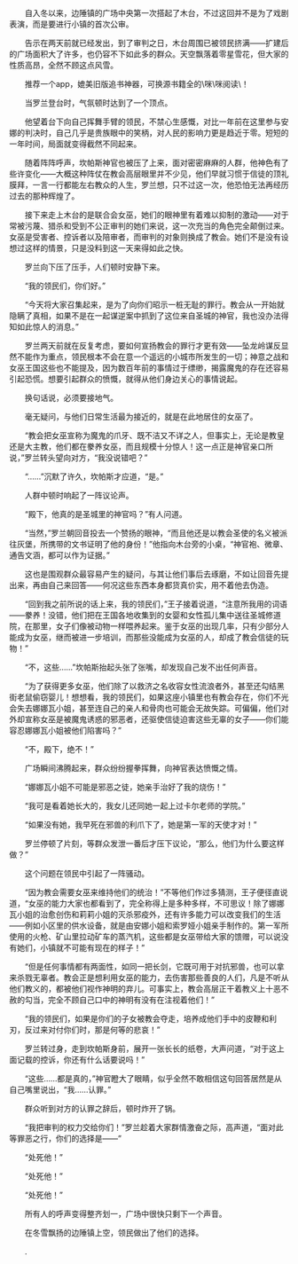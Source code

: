 　　自入冬以来，边陲镇的广场中央第一次搭起了木台，不过这回并不是为了戏剧表演，而是要进行小镇的首次公审。

　　告示在两天前就已经发出，到了审判之日，木台周围已被领民挤满——扩建后的广场面积大了许多，也仍容不下如此多的群众。天空飘落着零星雪花，但大家的性质高昂，全然不顾这点风雪。

　　推荐一个app，媲美旧版追书神器，可换源书籍全的\咪\咪阅读\\！

　　当罗兰登台时，气氛顿时达到了一个顶点。

　　他望着台下向自己挥舞手臂的领民，不禁心生感慨，对比一年前在这里参与安娜的判决时，自己几乎是贵族眼中的笑柄，对人民的影响力更是趋近于零。短短的一年时间，局面就变得截然不同起来。

　　随着阵阵呼声，坎帕斯神官也被压了上来，面对密密麻麻的人群，他神色有了些许变化——大概这种阵仗在教会高层眼里并不少见，他们早就习惯于信徒的顶礼膜拜，一言一行都能左右教众的人生，罗兰想，只不过这一次，他恐怕无法再经历过去的那种辉煌了。

　　接下来走上木台的是联合会女巫，她们的眼神里有着难以抑制的激动——对于常被污蔑、猎杀和受到不公正审判的她们来说，这一次充当的角色完全颠倒过来。女巫是受害者、控诉者以及陪审者，而审判的对象则换成了教会。她们不是没有设想过这样的情景，只是没料到这一天来得如此之快。

　　罗兰向下压了压手，人们顿时安静下来。

　　“我的领民们，你们好。”

　　“今天将大家召集起来，是为了向你们昭示一桩无耻的罪行。教会从一开始就隐瞒了真相，如果不是在一起谋逆案中抓到了这位来自圣城的神官，我也没办法得知如此惊人的消息。”

　　罗兰两天前就在反复考虑，要如何宣扬教会的罪行才更有效——坠龙岭谋反显然不能作为重点，领民根本不会在意一个遥远的小城市所发生的一切；神意之战和女巫王国这些也不能提及，因为数百年前的事情过于缥缈，揭露魔鬼的存在还容易引起恐慌。想要引起群众的愤慨，就得从他们身边关心的事情说起。

　　换句话说，必须要接地气。

　　毫无疑问，与他们日常生活最为接近的，就是在此地居住的女巫了。

　　“教会把女巫宣称为魔鬼的爪牙、既不洁又不详之人，但事实上，无论是教皇还是大主教，他们都在豢养女巫，而且规模十分惊人！这一点正是神官亲口所说，”罗兰转头望向对方，“我没说错吧？”

　　“……”沉默了许久，坎帕斯才应道，“是。”

　　人群中顿时响起了一阵议论声。

　　“殿下，他真的是圣城里的神官吗？”有人问道。

　　“当然，”罗兰朝回音投去一个赞扬的眼神，“而且他还是以教会圣使的名义被派往灰堡，所携带的文书证明了他的身份！”他指向木台旁的小桌，“神官袍、微章、通告文涵，都可以作为证据。”

　　这也是围观群众最容易产生的疑问，与其让他们事后去琢磨，不如让回音先提出来，再由自己来回答——何况这些东西本身都货真价实，用不着他去伪造。

　　“回到我之前所说的话上来，我的领民们，”王子接着说道，“注意所我用的词语——豢养！没错，他们把在王国各地收集到的女婴和女性孤儿集中送往圣城修道院，在那里，女子们像被动物一样喂养起来。鉴于女巫的出现几率，只有少部分人能成为女巫，继而被进一步培训，而那些没能成为女巫的人，却成了教会信徒的玩物！”

　　“不，这些……”坎帕斯抬起头张了张嘴，却发现自己发不出任何声音。

　　“为了获得更多女巫，他们除了以救济之名收容女性流浪者外，甚至还勾结黑街老鼠偷窃婴儿！想想看，我的领民们，如果这座小镇里也有教会存在，你们不光会失去娜娜瓦小姐，甚至连自己的亲人和骨肉也可能会无故失踪。可偏偏，他们对外却宣称女巫是被魔鬼诱惑的邪恶者，还驱使信徒迫害这些无辜的女子——你们能容忍娜娜瓦小姐被他们陷害吗？”

　　“不，殿下，绝不！”

　　广场瞬间沸腾起来，群众纷纷握拳挥舞，向神官表达愤慨之情。

　　“娜娜瓦小姐不可能是邪恶之徒，她亲手治好了我的烧伤！”

　　“我可是看着她长大的，我女儿还同她一起上过卡尔老师的学院。”

　　“如果没有她，我早死在邪兽的利爪下了，她是第一军的天使才对！”

　　罗兰停顿了片刻，等群众发泄一番后才压下议论，“那么，他们为什么要这样做？”

　　这个问题在领民中引起了一阵骚动。

　　“因为教会需要女巫来维持他们的统治！”不等他们作过多猜测，王子便径直说道，“女巫的能力大家也都看到了，完全称得上是多种多样，不可思议！除了娜娜瓦小姐的治愈创伤和莉莉小姐的灭杀邪疫外，还有许多能力可以改变我们的生活——例如小区里的供水设备，就是由安娜小姐和索罗娅小姐亲手制作的。第一军所使用的火枪、矿山里拉动矿车的蒸汽机，这些都是女巫带给大家的馈赠，可以说没有她们，小镇就不可能有现在的样子！”

　　“但是任何事情都有两面性，如同一把长剑，它既可用于对抗邪兽，也可以拿来杀戮无辜者。教会正是想利用女巫的能力，去伤害那些善良的人们，凡是不听从他们教义的，都被他们视作神明的弃儿。可事实上，教会高层正干着教义上十恶不赦的勾当，完全不顾自己口中的神明有没有在注视着他们！”

　　“我的领民们，如果是你们的子女被教会夺走，培养成他们手中的皮鞭和利刃，反过来对付你们时，那是何等的悲哀！”

　　罗兰转过身，走到坎帕斯身前，展开一张长长的纸卷，大声问道，“对于这上面记载的控诉，你还有什么话要说吗！”

　　“这些……都是真的，”神官瞪大了眼睛，似乎全然不敢相信这句回答居然是从自己嘴里说出，“我……认罪。”

　　群众听到对方的认罪之辞后，顿时炸开了锅。

　　“我把审判的权力交给你们！”罗兰趁着大家群情激奋之际，高声道，“面对此等罪恶之行，你们的选择是——”

　　“处死他！”

　　“处死他！”

　　“处死他！”

　　所有人的呼声变得整齐划一，广场中很快只剩下一个声音。

　　在冬雪飘扬的边陲镇上空，领民做出了他们的选择。

　　.
